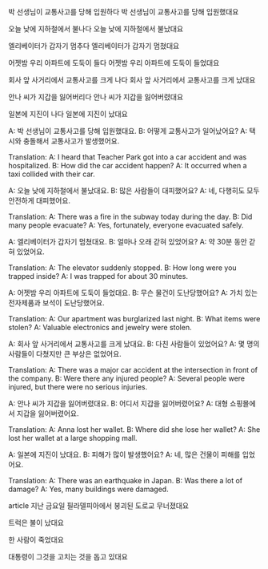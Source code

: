 박 선생님이 교통사고를 당해 입원하다
박 선생님이 교통사고를 당해 입원했대요


오늘 낮에 지하철에서 불나다
오늘 낮에 지하철에서 불났대요


엘리베이터가 갑자기 멈추다
엘리베이터가 갑자기 멈쳤대요


어젯밤 우리 아파트에 도둑이 들다
어젯밤 우리 아파트에 도둑이 들었대요


회사 앞 사거리에서 교통사고를 크게 나다
회사 앞 사거리에서 교통사고를 크게 났대요


안나 씨가 지갑을 잃어버리다
안나 씨가 지갑을 잃어버렸대요


일본에 지진이 나다
일본에 지진이 났대요


A: 박 선생님이 교통사고를 당해 입원했대요.
B: 어떻게 교통사고가 일어났어요?
A: 택시와 충돌해서 교통사고가 발생했어요.

Translation:
A: I heard that Teacher Park got into a car accident and was hospitalized.
B: How did the car accident happen?
A: It occurred when a taxi collided with their car.

A: 오늘 낮에 지하철에서 불났대요.
B: 많은 사람들이 대피했어요?
A: 네, 다행히도 모두 안전하게 대피했어요.

Translation:
A: There was a fire in the subway today during the day.
B: Did many people evacuate?
A: Yes, fortunately, everyone evacuated safely.

A: 엘리베이터가 갑자기 멈쳤대요.
B: 얼마나 오래 갇혀 있었어요?
A: 약 30분 동안 갇혀 있었어요.

Translation:
A: The elevator suddenly stopped.
B: How long were you trapped inside?
A: I was trapped for about 30 minutes.

A: 어젯밤 우리 아파트에 도둑이 들었대요.
B: 무슨 물건이 도난당했어요?
A: 가치 있는 전자제품과 보석이 도난당했어요.

Translation:
A: Our apartment was burglarized last night.
B: What items were stolen?
A: Valuable electronics and jewelry were stolen.

A: 회사 앞 사거리에서 교통사고를 크게 났대요.
B: 다친 사람들이 있었어요?
A: 몇 명의 사람들이 다쳤지만 큰 부상은 없었어요.

Translation:
A: There was a major car accident at the intersection in front of the company.
B: Were there any injured people?
A: Several people were injured, but there were no serious injuries.

A: 안나 씨가 지갑을 잃어버렸대요.
B: 어디서 지갑을 잃어버렸어요?
A: 대형 쇼핑몰에서 지갑을 잃어버렸어요.

Translation:
A: Anna lost her wallet.
B: Where did she lose her wallet?
A: She lost her wallet at a large shopping mall.

A: 일본에 지진이 났대요.
B: 피해가 많이 발생했어요?
A: 네, 많은 건물이 피해를 입었어요.

Translation:
A: There was an earthquake in Japan.
B: Was there a lot of damage?
A: Yes, many buildings were damaged.



article
지난 금요일 필라델피아에서 붕괴된 도로교 무너졌대요

트럭은 불이 났대요

한 사람이 죽었대요

대통령이 그것을 고치는 것을 돕고 있대요